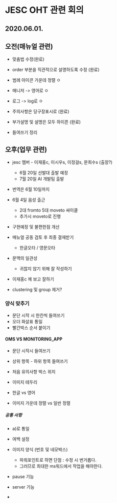 # JESC OHT 관련 회의

## 2020.06.01.

## 오전(매뉴얼 관련)

- 맞춤법 수정(완료)

- order 부분을 직관적으로 설명하도록 수정 (완료)
- 범례 아이콘 가운데 정렬 ㅇ
- 매니저 -> 영어로 ㅇ
- 로그 -> log로 ㅇ
- 주의사항은 당구장표시로 (완료)
- 부가설명 및 설명은 모두 하이픈 (완료)
- 들여쓰기 정리

## 오후(업무 관련)

- jesc 멤버 - 이재홍c, 이시우s, 이정걸s, 문희수s (출장?)
  - 6월 20일 선발대 출발 예정
  - 7월 20일 AI 개발팀 출발
- 번역은 6월 10일까지
- 6월 4일 음성 출근
  - 2대 fromto 5대 moveto 싸이클
  - 추가시 moveto로 진행
- 구현예정 및 불편한점 개선
- 매뉴얼 공동 검토 후 최종 결재받기

  - 한글오타 / 영문오타
- 문맥의 일관성
  - 귀찮지 않기 위해 잘 작성하기
- 이재홍c 께 보고 잘하기
- clustering 및 group 제거?

### 양식 맞추기

- 문단 시작 시 한칸씩 들여쓰기
- 오더 화살표 통일 
- 빨간박스 순서 붙이기

####  OMS VS MONITORING_APP

- 문단 시작시 들여쓰기
- 상위 항목 - 하위 항목 들여쓰기
- 처음 유의사항 박스 위치

- 이미지 테두리
- 한글 vs 영어

- 이미지 가운데 정렬 vs 일반 정렬

##### 공통 사항

- a)로 통일
- 여백 설정
- 이미지 양식 (번호 및 네모박스)
  - 파워포인트로 하면 단점 : 수정 시 번거롭다.
  - 그러므로 최대한 ms워드에서 작업을 해야한다.



- pause 기능
- server 기능 
- 